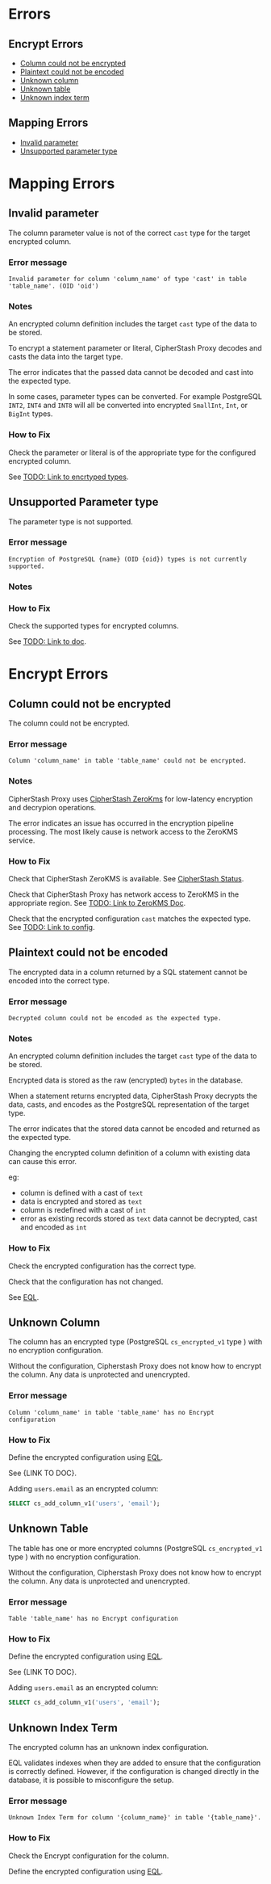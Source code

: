 

# Errors

## Encrypt Errors

- [Column could not be encrypted](#encrypt-column-could-not-be-encrypted)
- [Plaintext could not be encoded](#encrypt-plaintext-could-not-be-encoded)
- [Unknown column](#encrypt-unknown-column)
- [Unknown table](#encrypt-unknown-table)
- [Unknown index term](#encrypt-unknown-index-term)


## Mapping Errors

- [Invalid parameter](#mapping-invalid-parameter)
- [Unsupported parameter type](#mapping-unsupported-parameter-type)


<!-- ---------------------------------------------------------------------------------------------------- -->





<!-- ---------------------------------------------------------------------------------------------------- -->

# Mapping Errors





## Invalid parameter <a id='mapping-invalid-parameter'></a>

The column parameter value is not of the correct `cast` type for the target encrypted column.


### Error message

    Invalid parameter for column 'column_name' of type 'cast' in table 'table_name'. (OID 'oid')


### Notes

An encrypted column definition includes the target `cast` type of the data to be stored.

To encrypt a statement parameter or literal, CipherStash Proxy decodes and casts the data into the target type.

The error indicates that the passed data cannot be decoded and cast into the expected type.

In some cases, parameter types can be converted.
For example PostgreSQL `INT2`, `INT4` and `INT8` will all be converted into encrypted `SmallInt`, `Int`, or `BigInt` types.


### How to Fix

Check the parameter or literal is of the appropriate type for the configured encrypted column.


See [TODO: Link to encrtyped types](https://).


<!-- ---------------------------------------------------------------------------------------------------- -->


## Unsupported Parameter type <a id='mapping-unsupported-parameter-type'></a>

The parameter type is not supported.


### Error message

    Encryption of PostgreSQL {name} (OID {oid}) types is not currently supported.

### Notes



### How to Fix

Check the supported types for encrypted columns.

See [TODO: Link to doc](https://).



<!-- ---------------------------------------------------------------------------------------------------- -->


# Encrypt Errors


## Column could not be encrypted <a id='encrypt-column-could-not-be-encrypted'></a>

The column could not be encrypted.


### Error message

    Column 'column_name' in table 'table_name' could not be encrypted.

### Notes

CipherStash Proxy uses [CipherStash ZeroKms](https://cipherstash.com/products/zerokms) for low-latency encryption and decrypion operations.

The error indicates an issue has occurred in the encryption pipeline processing.
The most likely cause is network access to the ZeroKMS service.

### How to Fix

Check that CipherStash ZeroKMS is available.
See [CipherStash Status](https://status.cipherstash.com/).

Check that CipherStash Proxy has network access to ZeroKMS in the appropriate region.
See [TODO: Link to ZeroKMS Doc](https://).

Check that the encrypted configuration `cast` matches the expected type.
See [TODO: Link to config](https://).



<!-- ---------------------------------------------------------------------------------------------------- -->



## Plaintext could not be encoded <a id='encrypt-plaintext-could-not-be-encoded'></a>

The encrypted data in a column returned by a SQL statement cannot be encoded into the correct type.

### Error message

    Decrypted column could not be encoded as the expected type.

### Notes

An encrypted column definition includes the target `cast` type of the data to be stored.

Encrypted data is stored as the raw (encrypted) `bytes` in the database.

When a statement returns encrypted data, CipherStash Proxy decrypts the data, casts, and encodes as the PostgreSQL representation of the target type.

The error indicates that the stored data cannot be encoded and returned as the expected type.

Changing the encrypted column definition of a column with existing data can cause this error.

eg:
- column is defined with a cast of `text`
- data is encrypted and stored as `text`
- column is redefined with a cast of  `int`
- error as existing records stored as `text` data cannot be decrypted, cast and encoded as `int`


### How to Fix

Check the encrypted configuration has the correct type.

Check that the configuration has not changed.

See [EQL](https://github.com/cipherstash/encrypt-query-language).


<!-- ---------------------------------------------------------------------------------------------------- -->

## Unknown Column <a id='encrypt-unknown-column'></a>

The column has an encrypted type (PostgreSQL `cs_encrypted_v1` type ) with no encryption configuration.

Without the configuration, Cipherstash Proxy does not know how to encrypt the column.
Any data is unprotected and unencrypted.


### Error message

    Column 'column_name' in table 'table_name' has no Encrypt configuration


### How to Fix

Define the encrypted configuration using [EQL](https://github.com/cipherstash/encrypt-query-language).

See {LINK TO DOC}.

Adding `users.email` as an encrypted column:

```sql
SELECT cs_add_column_v1('users', 'email');
```

<!-- ---------------------------------------------------------------------------------------------------- -->


## Unknown Table <a id='encrypt-unknown-table'></a>

The table has one or more encrypted columns (PostgreSQL `cs_encrypted_v1` type ) with no encryption configuration.

Without the configuration, Cipherstash Proxy does not know how to encrypt the column.
Any data is unprotected and unencrypted.


### Error message

    Table 'table_name' has no Encrypt configuration



### How to Fix

Define the encrypted configuration using [EQL](https://github.com/cipherstash/encrypt-query-language).

See {LINK TO DOC}.

Adding `users.email` as an encrypted column:

```sql
SELECT cs_add_column_v1('users', 'email');
```



<!-- ---------------------------------------------------------------------------------------------------- -->


## Unknown Index Term <a id='encrypt-unknown-index-term'></a>

The encrypted column has an unknown index configuration.

EQL validates indexes when they are added to ensure that the configuration is correctly defined.
However, if the configuration is changed directly in the database, it is possible to misconfigure the setup.


### Error message

    Unknown Index Term for column '{column_name}' in table '{table_name}'.


### How to Fix

Check the Encrypt configuration for the column.

Define the encrypted configuration using [EQL](https://github.com/cipherstash/encrypt-query-language).




